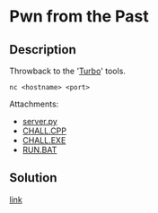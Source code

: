 # Pwn from the Past

## Description

Throwback to the '[Turbo](turbo.pdf)' tools.

`nc <hostname> <port>`

Attachments:
  * [server.py](materials/server.py)
  * [CHALL.CPP](materials/CHALL.CPP)
  * [CHALL.EXE](materials/CHALL.EXE)
  * [RUN.BAT](materials/RUN.BAT)

## Solution

[link](solution/README.md)
